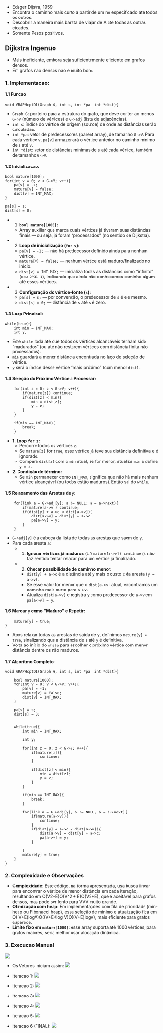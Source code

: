 - Edsger Dijstra, 1959
- Encontra o caminho mais curto a partir de um no especificado ate todos os outros.
- Descobrir a maneira mais barata de viajar de A ate todas as outras cidades.
- Somente Pesos positivos.
## Dijkstra Ingenuo

- Mais ineficiente, embora seja suficientemente eficiente em grafos densos.
- Em grafos nao densos nao e muito bom.
### 1. Implementacao:
#### 1.1 Funcao
```
void GRAPHcptD1(Graph G, int s, int *pa, int *dist){
```
- `Graph G`: ponteiro para a estrutura do grafo, que deve conter ao menos `G->V` (número de vértices) e `G->adj` (lista de adjacências).
- `int s`: índice do vértice de origem (source) de onde as distâncias serão calculadas.
- `int *pa`: vetor de predecessores (parent array), de tamanho `G->V`. Para cada vértice `v`, `pa[v]` armazenará o vértice anterior no caminho mínimo de `s` até `v`.
- `int *dist`: vetor de distâncias mínimas de `s` até cada vértice, também de tamanho `G->V`.

#### 1.2 Inicializacao:
```
bool mature[1000];
for(int v = 0; v < G->V; v++){
    pa[v] = -1;
    mature[v] = false;
    dist[v] = INT_MAX;
}

pa[s] = s;
dist[s] = 0;
```
- 1. **`bool mature[1000]:`**
	- Array auxiliar que marca quais vértices já tiveram suas distâncias finais — ou seja, já foram “processados” (no sentido de Dijkstra).
- 2. **Loop de inicialização (`for v`):**
	- `pa[v] = -1;` — não há predecessor definido ainda para nenhum vértice.
	- `mature[v] = false;` — nenhum vértice está maduro/finalizado no início.
	- `dist[v] = INT_MAX;` — inicializa todas as distâncias como “infinito” (ex.: `2^31–1`), indicando que ainda não conhecemos caminho algum até esses vértices.
- 3. **Configuração do vértice-fonte (`s`):**
	- `pa[s] = s;` — por convenção, o predecessor de `s` é ele mesmo.
	- `dist[s] = 0;` — distância de `s` até `s` é zero.
#### 1.3 Loop Principal:
```
while(true){
    int min = INT_MAX;
    int y;
```
- Este `while` roda até que todos os vértices alcançáveis tenham sido “madurados” (ou até não restarem vértices com distância finita não processados).
- `min` guardará a menor distância encontrada no laço de seleção de vértice.
- `y` será o índice desse vértice “mais próximo” (com menor `dist`).

#### 1.4 Seleção do Próximo Vértice a Processar:
```
    for(int z = 0; z < G->V; v++){
        if(mature[z]) continue;
        if(dist[z] < min){
            min = dist[z];
            y = z;
        }
    }

    if(min == INT_MAX){
        break;
    }

```
- **1. Loop `for z`:**
	- Percorre todos os vértices `z`.
	- Se `mature[z]` for `true`, esse vértice já teve sua distância definitiva e é ignorado.
	- Compara `dist[z]` com o `min` atual; se for menor, atualiza `min` e define `y = z`.
- **2. Condição de término:**
	- Se `min` permanecer como `INT_MAX`, significa que não há mais nenhum vértice alcançável (ou todos estão maduros). Então sai do `while`.

#### 1.5 Relaxamento das Arestas de `y`:
```
    for(link a = G->adj[y]; a != NULL; a = a->next){
        if(mature[a->v]) continue;
        if(dist[y] + a->c < dist[a->v]){
            dist[a->v] = dist[y] + a->c;
            pa[a->v] = y;
        }
    }

```
- `G->adj[y]` é a cabeça da lista de todas as arestas que saem de `y`.
- Para cada aresta `a`:
	- 1. **Ignorar vértices já maduros** (`if(mature[a->v]) continue;`): não faz sentido tentar relaxar para um vértice já finalizado.
	- 2. **Checar possibilidade de caminho menor**:
		- `dist[y] + a->c` é a distância até `y` mais o custo `c` da aresta `(y → a->v)`.
		- Se esse valor for menor que o `dist[a->v]` atual, encontramos um caminho mais curto para `a->v`.
		- Atualiza `dist[a->v]` e registra `y` como predecessor de `a->v` em `pa[a->v] = y`.

#### 1.6 Marcar `y` como “Maduro” e Repetir:
```
    mature[y] = true;
}

```
- Após relaxar todas as arestas de saída de `y`, definimos `mature[y] = true`, sinalizando que a distância de `s` até `y` é definitiva.
- Volta ao início do `while` para escolher o próximo vértice com menor distância dentre os não maduros.
#### 1.7 Algoritmo Completo:

```
void GRAPHcptD1(Graph G, int s, int *pa, int *dist){

	bool mature[1000];
	for(int v = 0; v < G->V; v++){
		pa[v] = -1;
		mature[v] = false;
		dist[v] = INT_MAX;
	}

	pa[s] = s;
	dist[s] = 0;

	
	while(true){
		int min = INT_MAX;
	
		int y;

		for(int z = 0; z < G->V; v++){
			if(mature[z]){
				continue;
			}

			if(dist[z] < min){
				min = dist[z];
				y = z;
			}		
		}

		if(min == INT_MAX){
			break;
		}

		for(link a = G->adj[y]; a != NULL; a = a->next){
			if(mature[a->v]){
				continue;
			}
			if(dist[y] + a->c < dist[a->v]){
				dist[a->v] = dist[y] + a->c;
				pa[a->v] = y;
			}
			
		}
		mature[y] = true;
	}
}
```

### 2. Complexidade e Observações

- **Complexidade**: Este código, na forma apresentada, usa busca linear para encontrar o vértice de menor distância em cada iteração, resultando em O(V2+E)O(V^2 + E)O(V2+E), que é aceitável para grafos densos, mas pode ser lento para VVV muito grande.
- **Otimização com heap**: Em implementações com fila de prioridade (min-heap ou Fibonacci heap), essa seleção de mínimo e atualização fica em O((V+E)log⁡V)O((V+E)\log V)O((V+E)logV), mais eficiente para grafos esparsos.
- **Limite fixo em `mature[1000]`**: esse array suporta até 1000 vértices; para grafos maiores, seria melhor usar alocação dinâmica.

### 3. Execucao Manual
![](D1.png)

- Os Vetores Iniciam assim:
![](D2.png)
- Iteracao 1:
![](D3.png)

- Iteracao 2:
![](D4.png)

- Iteracao 3:
![](D5.png)

- Iteracao 4:
![](D7.png)

- Iteracao 5:
![](D8.png)

- Iteracao 6 (FINAL):
![](D9.png)



